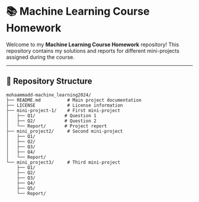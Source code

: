 # 📚 Machine Learning Course Homework  
Welcome to my **Machine Learning Course Homework** repository! This repository contains my solutions and reports for different mini-projects assigned during the course.  

---

## 📂 Repository Structure  
```plaintext
mohaammadd-machine_learning2024/
├── README.md          # Main project documentation
├── LICENSE            # License information
├── mini-project-1/    # First mini-project
│   ├── Q1/           # Question 1
│   ├── Q2/           # Question 2
│   └── Report/       # Project report
├── mini_project2/     # Second mini-project
│   ├── Q1/
│   ├── Q2/
│   ├── Q3/
│   ├── Q4/
│   └── Report/
└── mini_project3/     # Third mini-project
    ├── Q1/
    ├── Q2/
    ├── Q3/
    ├── Q4/
    ├── Q5/
    └── Report/
